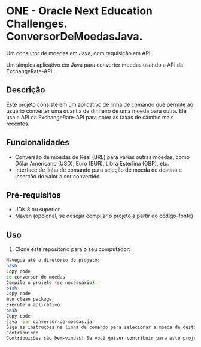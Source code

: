 # ONE - Oracle Next Education Challenges. ConversorDeMoedasJava.
Um consultor de moedas em Java, com requisição em API .

Um simples aplicativo em Java para converter moedas usando a API da ExchangeRate-API.

## Descrição

Este projeto consiste em um aplicativo de linha de comando que permite ao usuário converter uma quantia de dinheiro de uma moeda para outra. Ele usa a API da ExchangeRate-API para obter as taxas de câmbio mais recentes.

## Funcionalidades

- Conversão de moedas de Real (BRL) para várias outras moedas, como Dólar Americano (USD), Euro (EUR), Libra Esterlina (GBP), etc.
- Interface de linha de comando para seleção de moeda de destino e inserção do valor a ser convertido.

## Pré-requisitos

- JDK 8 ou superior
- Maven (opcional, se desejar compilar o projeto a partir do código-fonte)

## Uso

1. Clone este repositório para o seu computador:

```bash
Navegue até o diretório do projeto:
bash
Copy code
cd conversor-de-moedas
Compile o projeto (se necessário):
bash
Copy code
mvn clean package
Execute o aplicativo:
bash
Copy code
java -jar conversor-de-moedas.jar
Siga as instruções na linha de comando para selecionar a moeda de destino e inserir o valor a ser convertido.
Contribuindo
Contribuições são bem-vindas! Se você quiser contribuir para este projeto, sinta-se à vontade para abrir uma issue ou enviar um pull request.

